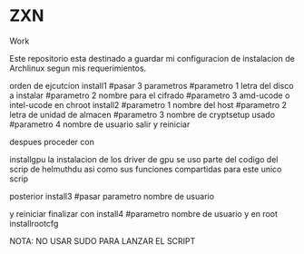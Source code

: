 # ZXN
Work

Este repositorio esta destinado a guardar mi configuracion de instalacion de Archlinux segun mis requerimientos.

orden de ejcutcion
install1
#pasar 3 parametros
#parametro 1 letra del disco a instalar
#parametro 2 nombre para el cifrado
#parametro 3 amd-ucode o intel-ucode
en chroot
install2
#parametro 1 nombre del host
#parametro 2 letra de unidad de almacen
#parametro 3 nombre de cryptsetup usado
#parametro 4 nombre de usuario
salir y reiniciar

despues proceder con 

installgpu
la instalacion de los driver de gpu se uso parte del codigo del scrip de helmuthdu asi como sus funciones compartidas para este unico scrip

posterior 
install3
#pasar parametro nombre de usuario

y reiniciar
finalizar con
install4
#parametro nombre de usuario
y en root 
installrootcfg

NOTA: NO USAR SUDO PARA LANZAR EL SCRIPT
